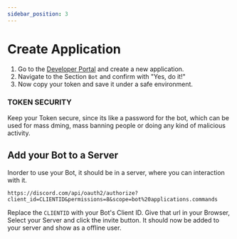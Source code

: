 ```yaml
---
sidebar_position: 3
---
```

# Create Application
1. Go to the [Developer Portal](https://discord.com/developers/applications) and create a new application.
2. Navigate to the Section `Bot` and confirm with  "Yes, do it!"
3. Now copy your token and save it under a safe environment.

### TOKEN SECURITY
Keep your Token secure, since its like a password for the bot, which can be used for mass dming, mass banning people or doing any kind of malicious activity.

## Add your Bot to a Server
Inorder to use your Bot, it should be in a server, where you can interaction with it.
```
https://discord.com/api/oauth2/authorize?client_id=CLIENTID&permissions=8&scope=bot%20applications.commands
```
Replace the `CLIENTID` with your Bot's Client ID.
Give that url in your Browser, Select your Server and click the invite button.
It should now be added to your server and show as a offline user.